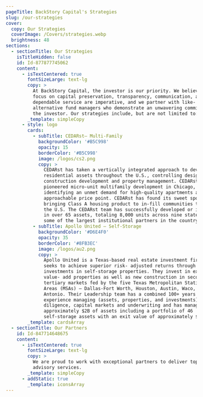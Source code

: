 ```yaml
---
pageTitle: BackStory Capital's Strategies
slug: /our-strategies
cover:
  copy: Our Strategies
  coverImage: /Covers/strategies.webp
  brightness: 48
sections:
  - sectionTitle: Our Strategies
    isTitleHidden: false
    id: Id-877877745062
    content:
      - isTextCentered: true
        fontSizeLarge: text-lg
        copy: >
          At BackStory Capital, the investor is our priority. We believe that a
          focus on capital preservation, transparency, communication, and
          dependable service are imperative, and we partner with like- minded
          alternative fund managers who demonstrate an unwavering commitment to
          the investor. Our strategies include, but are not limited to:
        _template: simpleCopy
      - style: logo
        cards:
          - subTitle: CEDARst– Multi-Family
            backgroundColor: '#B5C998'
            opacity: 15
            borderColor: '#B5C998'
            image: /logos/cs2.png
            copy: >
              CEDARst has taken a vertically integrated approach to developing
              residential assets throughout the U.S., controlling design,
              construction development and property management. CEDARst
              pioneered micro-unit multifamily development in Chicago,
              identifying an unmet demand for high-quality apartments at an
              approachable price point. CEDARst has found its sweet spot
              bringing Class A housing product to in-fill communities throughout
              the U.S. The CEDARst team has successfully developed or invested
              in over 65 assets, totaling 8,000 units across nine states with
              some of the largest institutional partners in the country.
          - subTitle: Apollo United – Self-Storage
            backgroundColor: '#D6E4F0'
            opacity: 35
            borderColor: '#8FB3EC'
            image: /logos/au2.png
            copy: >
              Apollo United is a Texas-based real estate investment firm that
              seeks to achieve superior risk- adjusted returns through
              investments in self-storage properties. They invest in existing
              value- add properties as well as new construction in secondary and
              tertiary markets fed by the five Texas Metropolitan Statistical
              Areas (MSAs) – Dallas-Fort Worth, Houston, Austin, Waco, and San
              Antonio. Their Leadership team has a combined 100+ years of
              experience managing (assets, properties, and investments), due
              diligence, capital markets and underwriting and has managed
              approximately $2B of assets including a portfolio of 46
              self-storage assets with an exit value of approximately $200M.
        _template: cardsArray
  - sectionTitle: Our Partners
    id: Id-847714648675
    content:
      - isTextCentered: true
        fontSizeLarge: text-lg
        copy: >
          We are proud to work with exceptional partners to deliver top-tier
          advisory services.
        _template: simpleCopy
      - addStatic: true
        _template: iconsArray
---
```


